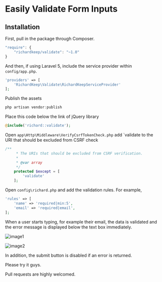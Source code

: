 # Easily Validate Form Inputs

## Installation

First, pull in the package through Composer.

```js
"require": {
    "richardkeep/validate": "~1.0"
}
```

And then, if using Laravel 5, include the service provider within `config/app.php`.

```php
'providers' => [
    'RichardKeep\Validate\RichardKeepServiceProvider'
];
```

Publish the assets

```js
php artisan vendor:publish
```

Place this code below the link of jQuery library

```php
@include('richard::validate');
```

Open `app\Http\Middleware\VerifyCsrfTokenCheck.php` add `validate to the URI that should be excluded from CSRF check
```php
/**
     * The URIs that should be excluded from CSRF verification.
     *
     * @var array
     */
    protected $except = [
        'validate'
    ];
```

Open `config\richard.php` and add the validation rules. For example,

```php
'rules' => [
    'name' => 'required|min:5',
    'email' => 'required|email', 
];
```

When a user starts typing, for example their email, the data is validated and the error message is displayed below the text box immediately. 

![image1](http://s18.postimg.org/rg6iaabwp/email1.png)

![image2](http://s24.postimg.org/dyfosc1ad/email2.png)

In addition, the submit button is disabled if an error is returned.

Please try it guys. 

Pull requests are highly welcomed. 
